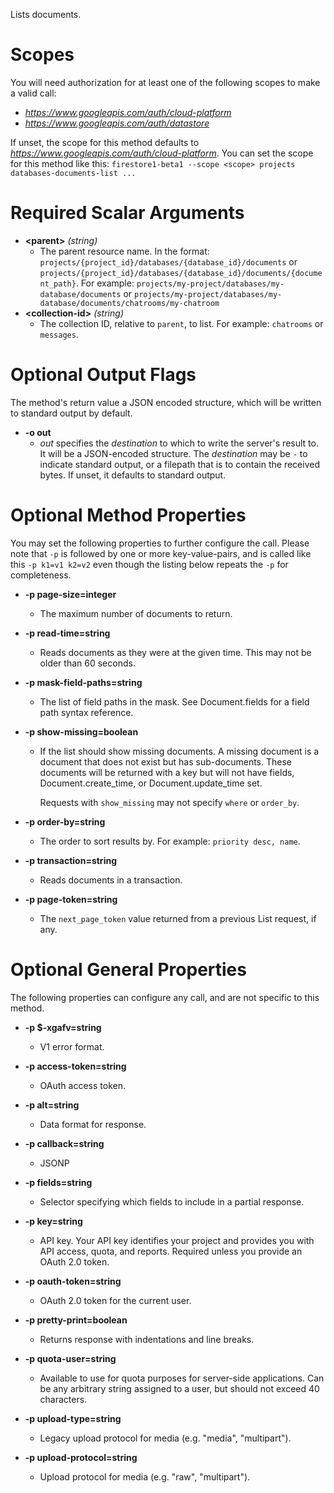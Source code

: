 Lists documents.
# Scopes

You will need authorization for at least one of the following scopes to make a valid call:

* *https://www.googleapis.com/auth/cloud-platform*
* *https://www.googleapis.com/auth/datastore*

If unset, the scope for this method defaults to *https://www.googleapis.com/auth/cloud-platform*.
You can set the scope for this method like this: `firestore1-beta1 --scope <scope> projects databases-documents-list ...`
# Required Scalar Arguments
* **&lt;parent&gt;** *(string)*
    - The parent resource name. In the format:
        `projects/{project_id}/databases/{database_id}/documents` or
        `projects/{project_id}/databases/{database_id}/documents/{document_path}`.
        For example:
        `projects/my-project/databases/my-database/documents` or
        `projects/my-project/databases/my-database/documents/chatrooms/my-chatroom`
* **&lt;collection-id&gt;** *(string)*
    - The collection ID, relative to `parent`, to list. For example: `chatrooms`
        or `messages`.

# Optional Output Flags

The method's return value a JSON encoded structure, which will be written to standard output by default.

* **-o out**
    - *out* specifies the *destination* to which to write the server's result to.
      It will be a JSON-encoded structure.
      The *destination* may be `-` to indicate standard output, or a filepath that is to contain the received bytes.
      If unset, it defaults to standard output.
# Optional Method Properties

You may set the following properties to further configure the call. Please note that `-p` is followed by one 
or more key-value-pairs, and is called like this `-p k1=v1 k2=v2` even though the listing below repeats the
`-p` for completeness.

* **-p page-size=integer**
    - The maximum number of documents to return.

* **-p read-time=string**
    - Reads documents as they were at the given time.
        This may not be older than 60 seconds.

* **-p mask-field-paths=string**
    - The list of field paths in the mask. See Document.fields for a field
        path syntax reference.

* **-p show-missing=boolean**
    - If the list should show missing documents. A missing document is a
        document that does not exist but has sub-documents. These documents will
        be returned with a key but will not have fields, Document.create_time,
        or Document.update_time set.
        
        Requests with `show_missing` may not specify `where` or
        `order_by`.

* **-p order-by=string**
    - The order to sort results by. For example: `priority desc, name`.

* **-p transaction=string**
    - Reads documents in a transaction.

* **-p page-token=string**
    - The `next_page_token` value returned from a previous List request, if any.

# Optional General Properties

The following properties can configure any call, and are not specific to this method.

* **-p $-xgafv=string**
    - V1 error format.

* **-p access-token=string**
    - OAuth access token.

* **-p alt=string**
    - Data format for response.

* **-p callback=string**
    - JSONP

* **-p fields=string**
    - Selector specifying which fields to include in a partial response.

* **-p key=string**
    - API key. Your API key identifies your project and provides you with API access, quota, and reports. Required unless you provide an OAuth 2.0 token.

* **-p oauth-token=string**
    - OAuth 2.0 token for the current user.

* **-p pretty-print=boolean**
    - Returns response with indentations and line breaks.

* **-p quota-user=string**
    - Available to use for quota purposes for server-side applications. Can be any arbitrary string assigned to a user, but should not exceed 40 characters.

* **-p upload-type=string**
    - Legacy upload protocol for media (e.g. &#34;media&#34;, &#34;multipart&#34;).

* **-p upload-protocol=string**
    - Upload protocol for media (e.g. &#34;raw&#34;, &#34;multipart&#34;).
